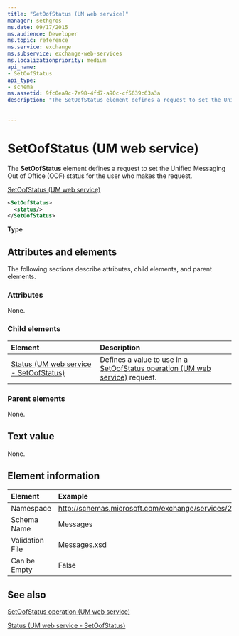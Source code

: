 ```yaml
---
title: "SetOofStatus (UM web service)"
manager: sethgros
ms.date: 09/17/2015
ms.audience: Developer
ms.topic: reference
ms.service: exchange
ms.subservice: exchange-web-services
ms.localizationpriority: medium
api_name:
- SetOofStatus
api_type:
- schema
ms.assetid: 9fc0ea9c-7a98-4fd7-a90c-cf5639c63a3a
description: "The SetOofStatus element defines a request to set the Unified Messaging Out of Office (OOF) status for the user who makes the request."
 
 
---
```


# SetOofStatus (UM web service)

The **SetOofStatus** element defines a request to set the Unified Messaging Out of Office (OOF) status for the user who makes the request. 
  
[SetOofStatus (UM web service)](setoofstatus-um-web-service.md)
  
```xml
<SetOofStatus>
  <status/>
</SetOofStatus>
```

 **Type**
## Attributes and elements

The following sections describe attributes, child elements, and parent elements.
  
### Attributes

None.
  
### Child elements

|**Element**|**Description**|
|:-----|:-----|
|[Status (UM web service - SetOofStatus)](status-um-web-servicesetoofstatus.md) <br/> |Defines a value to use in a [SetOofStatus operation (UM web service)](setoofstatus-operation-um-web-service.md) request.  <br/> |
   
### Parent elements

None.
  
## Text value

None.
  
## Element information

| Element | Example |
|:-----|:-----|
|Namespace  <br/> |http://schemas.microsoft.com/exchange/services/2006/messages  <br/> |
|Schema Name  <br/> |Messages  <br/> |
|Validation File  <br/> |Messages.xsd  <br/> |
|Can be Empty  <br/> |False  <br/> |
   
## See also



[SetOofStatus operation (UM web service)](setoofstatus-operation-um-web-service.md)
  
[Status (UM web service - SetOofStatus)](status-um-web-servicesetoofstatus.md)

